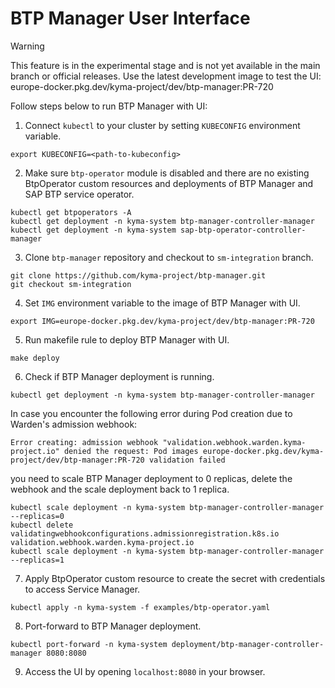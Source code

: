 # BTP Manager User Interface

> [!WARNING]
> This feature is in the experimental stage and is not yet available in the main branch or official releases.
> Use the latest development image to test the UI: europe-docker.pkg.dev/kyma-project/dev/btp-manager:PR-720

Follow steps below to run BTP Manager with UI:
1. Connect `kubectl` to your cluster by setting `KUBECONFIG` environment variable.
```shell
export KUBECONFIG=<path-to-kubeconfig>
```
2. Make sure `btp-operator` module is disabled and there are no existing BtpOperator custom resources and deployments of BTP Manager and SAP BTP service operator.
```shell
kubectl get btpoperators -A
kubectl get deployment -n kyma-system btp-manager-controller-manager
kubectl get deployment -n kyma-system sap-btp-operator-controller-manager
```
3. Clone `btp-manager` repository and checkout to `sm-integration` branch.
```shell
git clone https://github.com/kyma-project/btp-manager.git
git checkout sm-integration
```
4. Set `IMG` environment variable to the image of BTP Manager with UI.
```shell
export IMG=europe-docker.pkg.dev/kyma-project/dev/btp-manager:PR-720
```
5. Run makefile rule to deploy BTP Manager with UI.
```shell
make deploy
```
6. Check if BTP Manager deployment is running.
```shell
kubectl get deployment -n kyma-system btp-manager-controller-manager
```
In case you encounter the following error during Pod creation due to Warden's admission webhook:
```
Error creating: admission webhook "validation.webhook.warden.kyma-project.io" denied the request: Pod images europe-docker.pkg.dev/kyma-project/dev/btp-manager:PR-720 validation failed
```
you need to scale BTP Manager deployment to 0 replicas, delete the webhook and the scale deployment back to 1 replica.
```shell
kubectl scale deployment -n kyma-system btp-manager-controller-manager --replicas=0
kubectl delete validatingwebhookconfigurations.admissionregistration.k8s.io validation.webhook.warden.kyma-project.io
kubectl scale deployment -n kyma-system btp-manager-controller-manager --replicas=1
```
7. Apply BtpOperator custom resource to create the secret with credentials to access Service Manager.
```shell
kubectl apply -n kyma-system -f examples/btp-operator.yaml
```
8. Port-forward to BTP Manager deployment.
```shell
kubectl port-forward -n kyma-system deployment/btp-manager-controller-manager 8080:8080
```
9. Access the UI by opening `localhost:8080` in your browser.